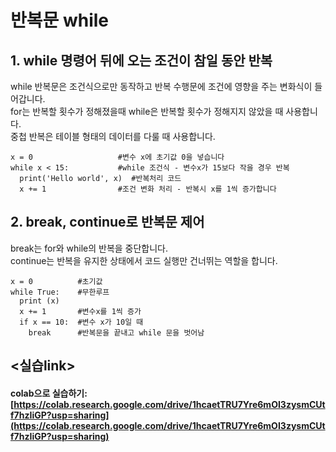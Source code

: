 # 반복문 while  

## 1. while 명령어 뒤에 오는 조건이 참일 동안 반복

while 반복문은 조건식으로만 동작하고 반복 수행문에 조건에 영향을 주는 변화식이 들어갑니다.  
for는 반복할 횟수가 정해졌을때 while은 반복할 횟수가 정해지지 않았을 때 사용합니다.  
중첩 반복은 테이블 형태의 데이터를 다룰 때 사용합니다.  
```
x = 0                   #변수 x에 초기값 0을 넣습니다
while x < 15:           #while 조건식 - 변수x가 15보다 작을 경우 반복 
  print('Hello world', x)  #반복처리 코드
  x += 1                #조건 변화 처리 - 반복시 x를 1씩 증가합니다
```
## 2. break, continue로 반복문 제어  

break는 for와 while의 반복을 중단합니다.  
continue는 반복을 유지한 상태에서 코드 실행만 건너뛰는 역할을 합니다.    
```
x = 0          #초기값
while True:    #무한루프
  print (x)   
  x += 1       #변수x를 1씩 증가
  if x == 10:  #변수 x가 10일 때
    break      #반복문을 끝내고 while 문을 벗어남
```
## <실습link>  

#### colab으로 실습하기: [https://colab.research.google.com/drive/1hcaetTRU7Yre6mOI3zysmCUtf7hzIiGP?usp=sharing](https://colab.research.google.com/drive/1hcaetTRU7Yre6mOI3zysmCUtf7hzIiGP?usp=sharing)

